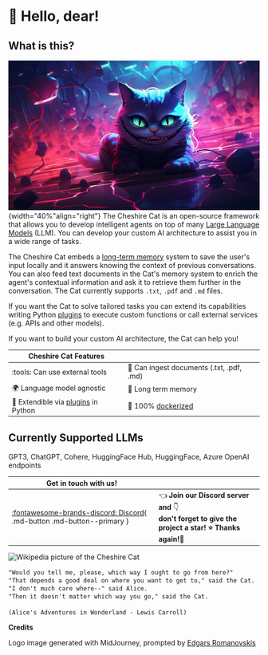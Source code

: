 # :wave: Hello, dear!

## What is this?

![Cheshire Cat logo generated by Midjourney](assets/img/cheshire-cat-mj.png){width="40%"align="right"}
The Cheshire Cat is an open-source framework that allows you to develop intelligent agents on top of many
[Large Language Models](conceptual/llm.md) (LLM).
You can develop your custom AI architecture to assist you in a wide range of tasks.

The Cheshire Cat embeds a [long-term memory](conceptual/memory/long_term_memory.md) system to save the user's input locally
and it answers knowing the context of previous conversations.
You can also feed text documents in the Cat's memory system to enrich the agent's contextual information and ask it to
retrieve them further in the conversation.
The Cat currently supports `.txt`, `.pdf` and `.md` files.

If you want the Cat to solve tailored tasks you can extend its capabilities writing Python [plugins](technical/plugins/plugins.md)
to execute custom functions or call external services (e.g. APIs and other models).

If you want to build your custom AI architecture, the Cat can help you!

| Cheshire Cat Features                                           |                                                                 |
|-----------------------------------------------------------------|-----------------------------------------------------------------|
| :tools: Can use external tools                                  | :scroll: Can ingest documents (.txt, .pdf, .md)                 |
| :earth_africa: Language model agnostic                          | :elephant: Long term memory                                     |
| :rocket: Extendible via [plugins](technical/plugins/plugins.md) in Python | :whale2: 100% [dockerized](https://docs.docker.com/get-docker/) |

## Currently Supported LLMs

GPT3, ChatGPT, Cohere, HuggingFace Hub, HuggingFace, Azure OpenAI endpoints

| Get in touch with us!                                                                                   |                                                                                                                                |
|---------------------------------------------------------------------------------------------------------|:-------------------------------------------------------------------------------------------------------------------------------|
| [:fontawesome-brands-discord: Discord](https://discord.gg/bHX5sNFCYU){ .md-button .md-button--primary } | :point_left: **Join our Discord server and** :point_down: <br/> **don't forget to give the project a star! ⭐ Thanks again!🙏** |

![Wikipedia picture of the Cheshire Cat](assets/img/cheshire-cat-tree-shade.jpg)

    "Would you tell me, please, which way I ought to go from here?"
    "That depends a good deal on where you want to get to," said the Cat.
    "I don't much care where--" said Alice.
    "Then it doesn't matter which way you go," said the Cat.

    (Alice's Adventures in Wonderland - Lewis Carroll)

__Credits__

Logo image generated with MidJourney, prompted by [Edgars Romanovskis](https://www.linkedin.com/in/edgars-romanovskis-b28826259/)
